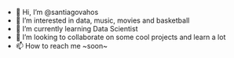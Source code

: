 - 👋 Hi, I’m @santiagovahos
- 👀 I’m interested in data, music, movies and basketball
- 🌱 I’m currently learning Data Scientist
- 💞️ I’m looking to collaborate on some cool projects and learn a lot 
- 📫 How to reach me ~soon~

<!---
Santiagovahos/Santiagovahos is a ✨ special ✨ repository because its `README.md` (this file) appears on your GitHub profile.
You can click the Preview link to take a look at your changes.
--->
